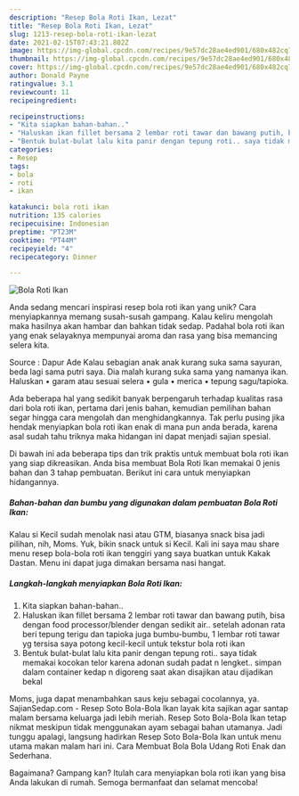```yaml
---
description: "Resep Bola Roti Ikan, Lezat"
title: "Resep Bola Roti Ikan, Lezat"
slug: 1213-resep-bola-roti-ikan-lezat
date: 2021-02-15T07:43:21.802Z
image: https://img-global.cpcdn.com/recipes/9e57dc28ae4ed901/680x482cq70/bola-roti-ikan-foto-resep-utama.jpg
thumbnail: https://img-global.cpcdn.com/recipes/9e57dc28ae4ed901/680x482cq70/bola-roti-ikan-foto-resep-utama.jpg
cover: https://img-global.cpcdn.com/recipes/9e57dc28ae4ed901/680x482cq70/bola-roti-ikan-foto-resep-utama.jpg
author: Donald Payne
ratingvalue: 3.1
reviewcount: 11
recipeingredient:

recipeinstructions:
- "Kita siapkan bahan-bahan.."
- "Haluskan ikan fillet bersama 2 lembar roti tawar dan bawang putih, bisa dengan food processor/blender dengan sedikit air.. setelah adonan rata beri tepung terigu dan tapioka juga bumbu-bumbu, 1 lembar roti tawar yg tersisa saya potong kecil-kecil untuk tekstur bola roti ikan"
- "Bentuk bulat-bulat lalu kita panir dengan tepung roti.. saya tidak memakai kocokan telor karena adonan sudah padat n lengket.. simpan dalam container kedap n digoreng saat akan disajikan atau dijadikan bekal"
categories:
- Resep
tags:
- bola
- roti
- ikan

katakunci: bola roti ikan 
nutrition: 135 calories
recipecuisine: Indonesian
preptime: "PT23M"
cooktime: "PT44M"
recipeyield: "4"
recipecategory: Dinner

---
```



![Bola Roti Ikan](https://img-global.cpcdn.com/recipes/9e57dc28ae4ed901/680x482cq70/bola-roti-ikan-foto-resep-utama.jpg)

Anda sedang mencari inspirasi resep bola roti ikan yang unik? Cara menyiapkannya memang susah-susah gampang. Kalau keliru mengolah maka hasilnya akan hambar dan bahkan tidak sedap. Padahal bola roti ikan yang enak selayaknya mempunyai aroma dan rasa yang bisa memancing selera kita.

Source : Dapur Ade Kalau sebagian anak anak kurang suka sama sayuran, beda lagi sama putri saya. Dia malah kurang suka sama yang namanya ikan. Haluskan • garam atau sesuai selera • gula • merica • tepung sagu/tapioka.

Ada beberapa hal yang sedikit banyak berpengaruh terhadap kualitas rasa dari bola roti ikan, pertama dari jenis bahan, kemudian pemilihan bahan segar hingga cara mengolah dan menghidangkannya. Tak perlu pusing jika hendak menyiapkan bola roti ikan enak di mana pun anda berada, karena asal sudah tahu triknya maka hidangan ini dapat menjadi sajian spesial.


Di bawah ini ada beberapa tips dan trik praktis untuk membuat bola roti ikan yang siap dikreasikan. Anda bisa membuat Bola Roti Ikan memakai 0 jenis bahan dan 3 tahap pembuatan. Berikut ini cara untuk menyiapkan hidangannya.

<!--inarticleads1-->

##### Bahan-bahan dan bumbu yang digunakan dalam pembuatan Bola Roti Ikan:



Kalau si Kecil sudah menolak nasi atau GTM, biasanya snack bisa jadi pilihan, nih, Moms. Yuk, bikin snack untuk si Kecil. Kali ini saya mau share menu resep bola-bola roti ikan tenggiri yang saya buatkan untuk Kakak Dastan. Menu ini dapat juga dimakan bersama nasi hangat. 

<!--inarticleads2-->

##### Langkah-langkah menyiapkan Bola Roti Ikan:

1. Kita siapkan bahan-bahan..
1. Haluskan ikan fillet bersama 2 lembar roti tawar dan bawang putih, bisa dengan food processor/blender dengan sedikit air.. setelah adonan rata beri tepung terigu dan tapioka juga bumbu-bumbu, 1 lembar roti tawar yg tersisa saya potong kecil-kecil untuk tekstur bola roti ikan
1. Bentuk bulat-bulat lalu kita panir dengan tepung roti.. saya tidak memakai kocokan telor karena adonan sudah padat n lengket.. simpan dalam container kedap n digoreng saat akan disajikan atau dijadikan bekal


Moms, juga dapat menambahkan saus keju sebagai cocolannya, ya. SajianSedap.com - Resep Soto Bola-Bola Ikan layak kita sajikan agar santap malam bersama keluarga jadi lebih meriah. Resep Soto Bola-Bola Ikan tetap nikmat meskipun tidak menggunakan ayam sebagai bahan utamanya. Jadi tunggu apalagi, langsung hadirkan Resep Soto Bola-Bola Ikan untuk menu utama makan malam hari ini. Cara Membuat Bola Bola Udang Roti Enak dan Sederhana. 

Bagaimana? Gampang kan? Itulah cara menyiapkan bola roti ikan yang bisa Anda lakukan di rumah. Semoga bermanfaat dan selamat mencoba!
